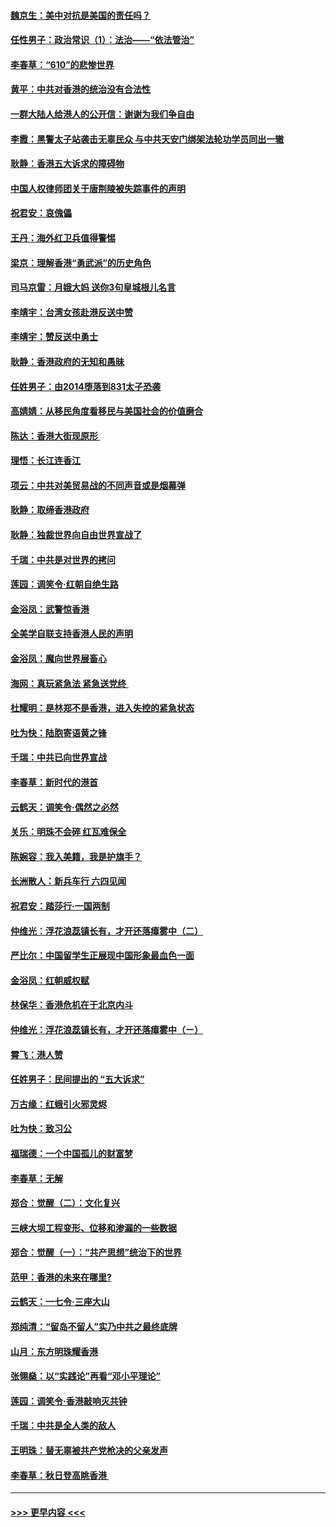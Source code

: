 #### [魏京生：美中对抗是美国的责任吗？](../pages/nsc993/n11500723.md?t=09051800) 
#### [任性男子：政治常识（1）：法治——“依法管治”](../pages/nsc993/n11500791.md?t=09051800) 
#### [李春草：“610”的悲惨世界](../pages/nsc993/n11501141.md?t=09051800) 
#### [黄平：中共对香港的统治没有合法性](../pages/nsc993/n11499473.md?t=09051800) 
#### [一群大陆人给港人的公开信：谢谢为我们争自由](../pages/nsc993/n11500402.md?t=09051800) 
#### [李霞：黑警太子站袭击无辜民众 与中共天安门绑架法轮功学员同出一辙](../pages/nsc993/n11499805.md?t=09051800) 
#### [耿静：香港五大诉求的障碍物](../pages/nsc993/n11497578.md?t=09051800) 
#### [中国人权律师团关于唐荆陵被失踪事件的声明](../pages/nsc993/n11500014.md?t=09051800) 
#### [祝君安：哀傀儡](../pages/nsc993/n11499776.md?t=09051800) 
#### [王丹：海外红卫兵值得警惕](../pages/nsc993/n11498138.md?t=09051800) 
#### [梁京：理解香港“勇武派”的历史角色](../pages/nsc993/n11498006.md?t=09051800) 
#### [司马京雷：月娥大妈  送你3句皇城根儿名言](../pages/nsc993/n11497885.md?t=09051800) 
#### [李靖宇：台湾女孩赴港反送中赞](../pages/nsc993/n11497721.md?t=09051800) 
#### [李靖宇：赞反送中勇士](../pages/nsc993/n11497452.md?t=09051800) 
#### [耿静：香港政府的无知和愚昧](../pages/nsc993/n11494238.md?t=09051800) 
#### [任姓男子：由2014堕落到831太子恐袭](../pages/nsc993/n11496683.md?t=09051800) 
#### [高婧婧：从移民角度看移民与美国社会的价值磨合](../pages/nsc993/n11495757.md?t=09051800) 
#### [陈达：香港大街现原形 ](../pages/nsc993/n11495441.md?t=09051800) 
#### [理悟：长江连香江](../pages/nsc993/n11495377.md?t=09051800) 
#### [项云：中共对美贸易战的不同声音或是烟幕弹](../pages/nsc993/n11494929.md?t=09051800) 
#### [耿静：取缔香港政府](../pages/nsc993/n11494218.md?t=09051800) 
#### [耿静：独裁世界向自由世界宣战了](../pages/nsc993/n11494190.md?t=09051800) 
#### [千瑞：中共是对世界的拷问](../pages/nsc993/n11493021.md?t=09051800) 
#### [莲园：调笑令‧红朝自绝生路](../pages/nsc993/n11493011.md?t=09051800) 
#### [金浴凤：武警惊香港](../pages/nsc993/n11492994.md?t=09051800) 
#### [全美学自联支持香港人民的声明](../pages/nsc993/n11492630.md?t=09051800) 
#### [金浴凤：魔向世界展畜心](../pages/nsc993/n11492599.md?t=09051800) 
#### [海网：真玩紧急法 紧急送党终 ](../pages/nsc993/n11492535.md?t=09051800) 
#### [杜耀明：是林郑不是香港，进入失控的紧急状态](../pages/nsc993/n11491420.md?t=09051800) 
#### [吐为快：陆胞寄语黄之锋](../pages/nsc993/n11491117.md?t=09051800) 
#### [千瑞：中共已向世界宣战](../pages/nsc993/n11490123.md?t=09051800) 
#### [李春草：新时代的港首](../pages/nsc993/n11489864.md?t=09051800) 
#### [云鹤天：调笑令·偶然之必然](../pages/nsc993/n11489701.md?t=09051800) 
#### [关乐：明珠不会碎 红瓦难保全](../pages/nsc993/n11489647.md?t=09051800) 
#### [陈婉容：我入美籍，我是护旗手？](../pages/nsc993/n11487908.md?t=09051800) 
#### [长洲散人：新兵车行 六四见闻](../pages/nsc993/n11487729.md?t=09051800) 
#### [祝君安：踏莎行‧一国两制](../pages/nsc993/n11487699.md?t=09051800) 
#### [仲维光：浮花浪蕊镇长有，才开还落瘴雾中（二）](../pages/nsc993/n11483286.md?t=09051800) 
#### [严比尔：中国留学生正展现中国形象最血色一面](../pages/nsc993/n11485145.md?t=09051800) 
#### [金浴凤：红朝威权赋](../pages/nsc993/n11485191.md?t=09051800) 
#### [林保华：香港危机在于北京内斗](../pages/nsc993/n11484593.md?t=09051800) 
#### [仲维光：浮花浪蕊镇长有，才开还落瘴雾中（ㄧ）](../pages/nsc993/n11483259.md?t=09051800) 
#### [霄飞：港人赞](../pages/nsc993/n11482957.md?t=09051800) 
#### [任姓男子：民间提出的 “五大诉求”](../pages/nsc993/n11482897.md?t=09051800) 
#### [万古缘：红蛾引火邪灵烬](../pages/nsc993/n11482886.md?t=09051800) 
#### [吐为快：致习公](../pages/nsc993/n11482867.md?t=09051800) 
#### [福瑞德：一个中国孤儿的财富梦](../pages/nsc993/n11482817.md?t=09051800) 
#### [李春草：无解](../pages/nsc993/n11482791.md?t=09051800) 
#### [郑合：觉醒（二）：文化复兴](../pages/nsc993/n11478025.md?t=09051800) 
#### [三峡大坝工程变形、位移和渗漏的一些数据](../pages/nsc993/n11478232.md?t=09051800) 
#### [郑合：觉醒（一）：“共产思想”统治下的世界](../pages/nsc993/n11477663.md?t=09051800) 
#### [范甲：香港的未来在哪里?](../pages/nsc993/n11477249.md?t=09051800) 
#### [云鹤天：一七令·三座大山](../pages/nsc993/n11477192.md?t=09051800) 
#### [郑纯清：“留岛不留人”实乃中共之最终底牌](../pages/nsc993/n11476160.md?t=09051800) 
#### [山月：东方明珠耀香港](../pages/nsc993/n11476077.md?t=09051800) 
#### [张翎燊：以“实践论”再看“邓小平理论”](../pages/nsc993/n11475733.md?t=09051800) 
#### [莲园：调笑令‧香港敲响灭共钟](../pages/nsc993/n11475723.md?t=09051800) 
#### [千瑞：中共是全人类的敌人](../pages/nsc993/n11475329.md?t=09051800) 
#### [王明珠：替无辜被共产党枪决的父亲发声](../pages/nsc993/n11474570.md?t=09051800) 
#### [李春草：秋日登高眺香港 ](../pages/nsc993/n11474491.md?t=09051800) 

----
#### [ >>> 更早内容 <<< ](../indexes/nsc993-earlier.md)
